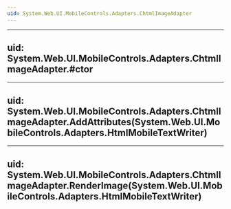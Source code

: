 ```yaml
---
uid: System.Web.UI.MobileControls.Adapters.ChtmlImageAdapter
---
```


---
uid: System.Web.UI.MobileControls.Adapters.ChtmlImageAdapter.#ctor
---

---
uid: System.Web.UI.MobileControls.Adapters.ChtmlImageAdapter.AddAttributes(System.Web.UI.MobileControls.Adapters.HtmlMobileTextWriter)
---

---
uid: System.Web.UI.MobileControls.Adapters.ChtmlImageAdapter.RenderImage(System.Web.UI.MobileControls.Adapters.HtmlMobileTextWriter)
---

